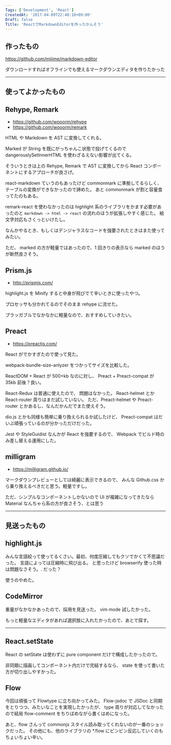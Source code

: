 ```yaml
---
Tags: ['Development', 'React']
CreatedAt: '2017-04-09T22:40:10+09:00'
Draft: false
Title: 'ReactでMarkdownEditorを作ったかんそう'
---
```


## 作ったもの

https://github.com/mijime/markdown-editor

ダウンロードすればオフラインでも使えるマークダウンエディタを作りたかった

---

## 使ってよかったもの

## Rehype, Remark

- https://github.com/wooorm/rehype
- https://github.com/wooorm/remark

HTML や Markdown を AST に変換してくれる。

Marked が String を既にがっちゃんこ状態で投げてくるので
dangerouslySetInnerHTML を使わざるえない影響が出てくる。

そういうときは上の Rehype, Remark で AST に変換してから React コンポーネントにするアプローチが良さげ。

react-markdown ていうのもあったけど commonmark に準拠してるらしく、テーブルの変換ができなかったので諦めた。
あと commonmark が割と容量食ってたのもある。

remark-react を使わなかったのは highlight 系のライブラリをかます必要があったのと
`markdown -> html -> react` の流れのほうが拡張しやすく感じた。
絵文字対応もさくっといけたし。

なんかやるとき、もしくはデンジャラスなコードを強要されたときはまた使ってみたい。

ただ、 marked の方が軽量ではあったので、1 回きりの表示なら marked のほうが断然良さそう。

## Prism.js

- http://prismjs.com/

highlight.js を Minify すると中身が飛びでて辛いときに使ったやつ。

プロセッサも分かれてるのでそのまま rehype に流せた。

プラッガブルでなかなかに軽量なので、おすすめしていきたい。

## Preact

- https://preactjs.com/

React がでかすぎたので使って見た。

webpack-bundle-size-anlyzer をつかってサイズを比較した。

ReactDOM + React が 500+kb なのに対し、 Preact + Preact-compat が 35kb 前後？良い。

React-Redux は普通に使えたので、 問題はなかった。 React-helmet とか React-router 周りはまだ試していない。
ただ、Preact-helmet や Preact-router とかあるし、なんだかんだでまた使えそう。

dio.js とかも同様も簡単に乗り換えられるか試したけど、 Preact-compat はだいぶ頑張っているのが分かっただけだった。

Jest や StyleGuidist なんかが React を強要するので、 Webpack でビルド時のみ差し替える運用にした。

## milligram

- https://milligram.github.io/

マークダウンプレビューとしては綺麗に表示できるので、
みんな Github.css から乗り換えるべきだと思う。軽量ですし。

ただ、シンプルなコンポーネントしかないので
UI が複雑になってきたなら Material なんちゃら系の方が良さそう、とは思う

---

## 見送ったもの

## highlight.js

みんな言語絞って使ってるくさい。最初、何度圧縮してもクソでかくて不思議だった。
言語によっては圧縮時に飛び出る。 と思ったけど browserify 使った時は問題なさそう。. だった？

使うのやめた。

## CodeMirror

重量がなかなかあったので、採用を見送った。 vim mode 試したかった。

もっと軽量なエディタがあれば選択肢に入れたかったので、あとで探す。

---

## React.setState

React の setState は使わずに pure component だけで構成したかったので。

非同期に描画してコンポーネント内だけで完結するなら、 state を使って書いた方が切り出しやすかった。

## Flow

今回は頑張って Flowtype に立ち向かってみた。 Flow-jsdoc で JSDoc と同期をとりつつ、みたいなことを実現したかったが、
type 周りが対応してなかったので結局 flow-comment をちりばめながら書くはめになった。

あと、flow さんって commonjs スタイル読み取ってくれないのが一番のショックだった。
その他にも、他のライブラリの \*.flow にビンビン反応していくのもちょいちょい辛い。
